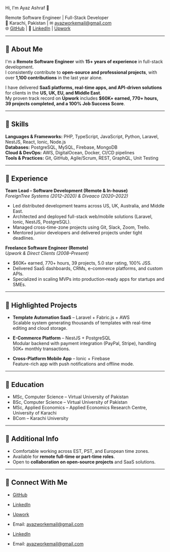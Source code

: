 Hi, I'm Ayaz Ashraf 👋

Remote Software Engineer | Full-Stack Developer  
📍 Karachi, Pakistan | ✉ ayazworkemail@gmail.com  
🌐 [GitHub](https://github.com/ayazashraf) | 🔗 [LinkedIn](https://linkedin.com/in/ayazashraf) | [Upwork](https://www.upwork.com/freelancers/ayazashraf)

---

## 🔹 About Me
I'm a **Remote Software Engineer** with **15+ years of experience** in full-stack development.  
I consistently contribute to **open-source and professional projects**, with over **1,100 contributions** in the last year alone.

I have delivered **SaaS platforms, real-time apps, and API-driven solutions** for clients in the **US, UK, EU, and Middle East**.  
My proven track record on **Upwork** includes **$60K+ earned, 770+ hours, 39 projects completed, and a 100% Job Success Score**.

---

## 🔹 Skills

**Languages & Frameworks:** PHP, TypeScript, JavaScript, Python, Laravel, NestJS, React, Ionic, Node.js  
**Databases:** PostgreSQL, MySQL, Firebase, MongoDB  
**Cloud & DevOps:** AWS, DigitalOcean, Docker, CI/CD pipelines  
**Tools & Practices:** Git, GitHub, Agile/Scrum, REST, GraphQL, Unit Testing  

---

## 🔹 Experience

**Team Lead – Software Development (Remote & In-house)**  
*ForeignTree Systems (2012–2020) & Divaaco (2020–2022)*  
- Led distributed development teams across US, UK, Australia, and Middle East.  
- Architected and deployed full-stack web/mobile solutions (Laravel, Ionic, NestJS, PostgreSQL).  
- Managed cross-time-zone projects using Git, Slack, Zoom, Trello.  
- Mentored junior developers and delivered projects under tight deadlines.  

**Freelance Software Engineer (Remote)**  
*Upwork & Direct Clients (2008–Present)*  
- $60K+ earned, 770+ hours, 39 projects, 5.0 star rating, 100% JSS.  
- Delivered SaaS dashboards, CRMs, e-commerce platforms, and custom APIs.  
- Specialized in scaling MVPs into production-ready apps for startups and SMEs.  

---

## 🔹 Highlighted Projects

- **Template Automation SaaS** – Laravel + Fabric.js + AWS  
  Scalable system generating thousands of templates with real-time editing and cloud storage.  

- **E-Commerce Platform** – NestJS + PostgreSQL  
  Modular backend with payment integration (PayPal, Stripe), handling 50K+ monthly transactions.  

- **Cross-Platform Mobile App** – Ionic + Firebase  
  Feature-rich app with push notifications and offline mode.  

---

## 🔹 Education

- MSc, Computer Science – Virtual University of Pakistan  
- BSc, Computer Science – Virtual University of Pakistan  
- MSc, Applied Economics – Applied Economics Research Centre, University of Karachi  
- BCom – Karachi University  

---

## 🔹 Additional Info

- Comfortable working across EST, PST, and European time zones.  
- Available for **remote full-time or part-time roles**.  
- Open to **collaboration on open-source projects** and SaaS solutions.  

---

## 🔹 Connect With Me

- [GitHub](https://github.com/ayazashraf)  
- [LinkedIn](https://linkedin.com/in/ayazashraf)  
- [Upwork](https://www.upwork.com/freelancers/ayazashraf)  
- Email: ayazworkemail@gmail.com

- [LinkedIn](https://linkedin.com/in/ayazashraf)  
- Email: ayazworkemail@gmail.com
